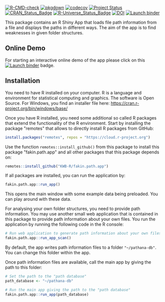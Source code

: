 [![R-CMD-check](https://github.com/KWB-R/fakin.path.app/workflows/R-CMD-check/badge.svg)](https://github.com/KWB-R/fakin.path.app/actions?query=workflow%3AR-CMD-check)
[![pkgdown](https://github.com/KWB-R/fakin.path.app/workflows/pkgdown/badge.svg)](https://github.com/KWB-R/fakin.path.app/actions?query=workflow%3Apkgdown)
[![codecov](https://codecov.io/github/KWB-R/fakin.path.app/branch/master/graphs/badge.svg)](https://codecov.io/github/KWB-R/fakin.path.app)
[![Project Status](https://img.shields.io/badge/lifecycle-experimental-orange.svg)](https://www.tidyverse.org/lifecycle/#experimental)
[![CRAN_Status_Badge](https://www.r-pkg.org/badges/version/fakin.path.app)]()
[![R-Universe_Status_Badge](https://kwb-r.r-universe.dev/badges/fakin.path.app)](https://kwb-r.r-universe.dev/)
[![DOI](https://zenodo.org/badge/doi/10.5281/zenodo.3603502.svg)](https://doi.org/10.5281/zenodo.3603502)
[![Launch binder](https://mybinder.org/badge_logo.svg)](https://mybinder.org/v2/gh/kwb-r/apps/fakin.path.app?urlpath=shiny/)

This package contains an R Shiny App that loads file path information from a
file and displays the paths in different ways.  The aim of the app is to find
weaknesses in given folder structures. 

## Online Demo 

For starting an interactive online demo of the app please click on this [![Launch binder](https://mybinder.org/badge_logo.svg)](https://mybinder.org/v2/gh/kwb-r/apps/fakin.path.app?urlpath=shiny/) badge.

## Installation

You need to have R installed on your computer. R is a language and environment 
for statistical computing and graphics. The software is Open Source. 
For Windows, you find an installer file here: https://cran.r-project.org/bin/windows/base/

Once you have R installed, you need some additional so called R packages that
extend the functionality of the R environment. Start by installing the package
"remotes" that allows to directly install R packages from GitHub:

```r
install.packages("remotes", repos = "https://cloud.r-project.org")
```

Use the function `remotes::install_github()` from this package to install this package "fakin.path.app" and all other packages that this package depends on:

```r
remotes::install_github("KWB-R/fakin.path.app")
```

If all packages are installed, you can run the application by:

```r
fakin.path.app::run_app()
```

This opens the main window with some example data being preloaded. You can play 
around with these data.

For analysing your own folder structures, you need to provide path information.
You may use another small web application that is contained in this package to 
provide path information about your own files. You run the application by
running the following code in the R console:

```r
# Run web application to generate path information about your own files
fakin.path.app::run_app_scan()
```

By default, the app writes path information files to a folder `"~/pathana-db"`.
You can change this folder within the app. 

Once path information files are available, call the main app by giving the path 
to this folder:

```r
# Set the path to the "path database"
path_database <- "~/pathana-db"

# Run the main app giving the path to the "path database"
fakin.path.app::run_app(path_database)
```
